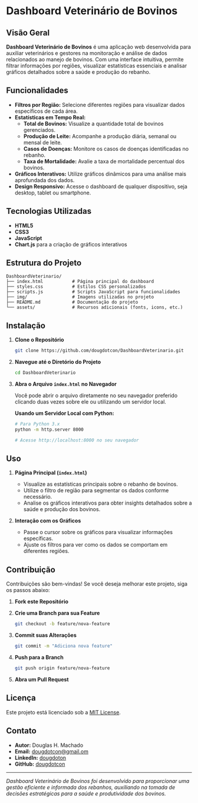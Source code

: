 
# Dashboard Veterinário de Bovinos

## Visão Geral

**Dashboard Veterinário de Bovinos** é uma aplicação web desenvolvida para auxiliar veterinários e gestores na monitoração e análise de dados relacionados ao manejo de bovinos. Com uma interface intuitiva, permite filtrar informações por regiões, visualizar estatísticas essenciais e analisar gráficos detalhados sobre a saúde e produção do rebanho.

## Funcionalidades

- **Filtros por Região:** Selecione diferentes regiões para visualizar dados específicos de cada área.
- **Estatísticas em Tempo Real:**
  - **Total de Bovinos:** Visualize a quantidade total de bovinos gerenciados.
  - **Produção de Leite:** Acompanhe a produção diária, semanal ou mensal de leite.
  - **Casos de Doenças:** Monitore os casos de doenças identificadas no rebanho.
  - **Taxa de Mortalidade:** Avalie a taxa de mortalidade percentual dos bovinos.
- **Gráficos Interativos:** Utilize gráficos dinâmicos para uma análise mais aprofundada dos dados.
- **Design Responsivo:** Acesse o dashboard de qualquer dispositivo, seja desktop, tablet ou smartphone.

## Tecnologias Utilizadas

- **HTML5**
- **CSS3**
- **JavaScript**
- **Chart.js** para a criação de gráficos interativos

## Estrutura do Projeto

```
DashboardVeterinario/
├── index.html           # Página principal do dashboard
├── styles.css           # Estilos CSS personalizados
├── scripts.js           # Scripts JavaScript para funcionalidades
├── img/                 # Imagens utilizadas no projeto
├── README.md            # Documentação do projeto
└── assets/              # Recursos adicionais (fonts, icons, etc.)
```

## Instalação

1. **Clone o Repositório**

   ```bash
   git clone https://github.com/dougdotcon/DashboardVeterinario.git
   ```

2. **Navegue até o Diretório do Projeto**

   ```bash
   cd DashboardVeterinario
   ```

3. **Abra o Arquivo `index.html` no Navegador**

   Você pode abrir o arquivo diretamente no seu navegador preferido clicando duas vezes sobre ele ou utilizando um servidor local.

   **Usando um Servidor Local com Python:**

   ```bash
   # Para Python 3.x
   python -m http.server 8000

   # Acesse http://localhost:8000 no seu navegador
   ```

## Uso

1. **Página Principal (`index.html`)**

   - Visualize as estatísticas principais sobre o rebanho de bovinos.
   - Utilize o filtro de região para segmentar os dados conforme necessário.
   - Analise os gráficos interativos para obter insights detalhados sobre a saúde e produção dos bovinos.

2. **Interação com os Gráficos**

   - Passe o cursor sobre os gráficos para visualizar informações específicas.
   - Ajuste os filtros para ver como os dados se comportam em diferentes regiões.

## Contribuição

Contribuições são bem-vindas! Se você deseja melhorar este projeto, siga os passos abaixo:

1. **Fork este Repositório**
2. **Crie uma Branch para sua Feature**

   ```bash
   git checkout -b feature/nova-feature
   ```

3. **Commit suas Alterações**

   ```bash
   git commit -m "Adiciona nova feature"
   ```

4. **Push para a Branch**

   ```bash
   git push origin feature/nova-feature
   ```

5. **Abra um Pull Request**

## Licença

Este projeto está licenciado sob a [MIT License](LICENSE).

## Contato

- **Autor:** Douglas H. Machado
- **Email:** [dougdotcon@gmail.om](mailto:dougdotcon@gmail.om)
- **LinkedIn:** [dougdoton](https://www.linkedin.com/in/dougdoton/)
- **GitHub:** [dougdotcon](https://github.com/dougdotcon)

---

*Dashboard Veterinário de Bovinos foi desenvolvido para proporcionar uma gestão eficiente e informada dos rebanhos, auxiliando na tomada de decisões estratégicas para a saúde e produtividade dos bovinos.*
